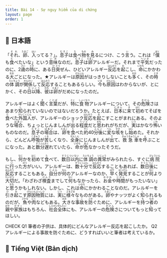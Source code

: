 ```yaml
---
title: Bài 14 - Sự nguy hiểm của di chứng
layout: page
order: 1
---
```


## 📖 日本語
「<ruby>それ<rt>それ</rt></ruby>、<ruby>卵<rt>たまご</rt></ruby>、<ruby>入<rt>はい</rt></ruby>ってる？」。<ruby>息子<rt>むすこ</rt></ruby>は<ruby>食<rt>た</rt></ruby>べ<ruby>物<rt>もの</rt></ruby>を<ruby>見<rt>み</rt></ruby>るにつけ、こう<ruby>言<rt>い</rt></ruby>う。これは「<ruby>僕<rt>ぼく</rt></ruby>も<ruby>食<rt>た</rt></ruby>べたいな」という<ruby>意味<rt>いみ</rt></ruby>なのだ。<ruby>息子<rt>むすこ</rt></ruby>は<ruby>卵<rt>たまご</rt></ruby>アレルギーだ。それまで<ruby>平気<rt>へいき</rt></ruby>だったのに、2<ruby>歳<rt>さい</rt></ruby>の<ruby>時<rt>とき</rt></ruby>に、ある<ruby>日<rt>ひ</rt></ruby><ruby>突<rt>とつ</rt></ruby>ぜん、ひどいアレルギー<ruby>反応<rt>はんのう</rt></ruby>を<ruby>起<rt>お</rt></ruby>こし、<ruby>命<rt>いのち</rt></ruby>にかかわる<ruby>大<rt>おお</rt></ruby>ごとになった。★アレルギーは<ruby>原因<rt>げんいん</rt></ruby>がはっきりしないことも<ruby>多<rt>おお</rt></ruby>く、その<ruby>時<rt>とき</rt></ruby>の<ruby>体調<rt>たいちょう</rt></ruby>が<ruby>関係<rt>かんけい</rt></ruby>して<ruby>反応<rt>はんのう</rt></ruby>することもあるらしい。<ruby>今<rt>いま</rt></ruby>も<ruby>原因<rt>げんいん</rt></ruby>はわからないが、とにかく、その<ruby>日<rt>ひ</rt></ruby><ruby>以降<rt>いこう</rt></ruby>、<ruby>彼<rt>かれ</rt></ruby>は<ruby>卵<rt>たまご</rt></ruby>がだめになったのだ。

アレルギーはよく<ruby>聞<rt>き</rt></ruby>く<ruby>言葉<rt>ことば</rt></ruby>だが、<ruby>特<rt>とく</rt></ruby>に<ruby>食物<rt>しょくもつ</rt></ruby>アレルギーについて、その<ruby>危険<rt>きけん</rt></ruby>さはあまり<ruby>知<rt>し</rt></ruby>られていないのではないだろうか。たとえば、<ruby>日本<rt>にほん</rt></ruby>に<ruby>来<rt>き</rt></ruby>て<ruby>初<rt>はじ</rt></ruby>めてそばを<ruby>食<rt>た</rt></ruby>べた<ruby>外国人<rt>がいこくじん</rt></ruby>が、アレルギーのショック<ruby>反応<rt>はんのう</rt></ruby>を<ruby>起<rt>お</rt></ruby>こすことがまれにある。そのような<ruby>場合<rt>ばあい</rt></ruby>、ちょっとじんましんが<ruby>出<rt>で</rt></ruby>る<ruby>程度<rt>ていど</rt></ruby>だと<ruby>思<rt>おも</rt></ruby>われがちだが、<ruby>実<rt>じつ</rt></ruby>はかなり<ruby>怖<rt>こわ</rt></ruby>いものなのだ。<ruby>息子<rt>むすこ</rt></ruby>の<ruby>場合<rt>ばあい</rt></ruby>は、<ruby>卵<rt>たまご</rt></ruby>を<ruby>食<rt>た</rt></ruby>べた<ruby>約<rt>やく</rt></ruby>40<ruby>分後<rt>ふんご</rt></ruby>に<ruby>変<rt>へん</rt></ruby>な<ruby>咳<rt>せき</rt></ruby>をし<ruby>始<rt>はじ</rt></ruby>めた。それから、どんどん<ruby>呼吸<rt>こきゅう</rt></ruby>が<ruby>苦<rt>くる</rt></ruby>しくなり、<ruby>全身<rt>ぜんしん</rt></ruby>にじんましんが<ruby>出<rt>で</rt></ruby>て、<ruby>救急車<rt>きゅうきゅうしゃ</rt></ruby>を<ruby>呼<rt>よ</rt></ruby>ぶことになった。あと<ruby>数分<rt>すうふん</rt></ruby><ruby>遅<rt>おく</rt></ruby>れていたら、<ruby>命<rt>いのち</rt></ruby>が<ruby>危<rt>あぶ</rt></ruby>なかったそうだ。

もし、<ruby>何<rt>なに</rt></ruby>かを<ruby>初<rt>はじ</rt></ruby>めて<ruby>食<rt>た</rt></ruby>べて、<ruby>数日以内<rt>すうじついない</rt></ruby>に<ruby>体調<rt>たいちょう</rt></ruby>の<ruby>異常<rt>いじょう</rt></ruby>がみられたら、すぐに<ruby>病院<rt>びょういん</rt></ruby>に<ruby>行<rt>い</rt></ruby>った<ruby>方<rt>ほう</rt></ruby>がいい。アレルギーは、<ruby>数十分<rt>すうじっぷん</rt></ruby>で<ruby>反応<rt>はんのう</rt></ruby>することもあれば、<ruby>数日後<rt>すうじつご</rt></ruby>に<ruby>反応<rt>はんのう</rt></ruby>することもある。<ruby>自分<rt>じぶん</rt></ruby>が<ruby>何<rt>なん</rt></ruby>のアレルギーなのか、<ruby>早<rt>はや</rt></ruby>く<ruby>発見<rt>はっけん</rt></ruby>することが<ruby>何<rt>なに</rt></ruby>より<ruby>大切<rt>たいせつ</rt></ruby>だ。「わざわざ<ruby>検査<rt>けんさ</rt></ruby>までして<ruby>何<rt>なに</rt></ruby>もなかったら、<ruby>お金<rt>おかね</rt></ruby>や<ruby>時間<rt>じかん</rt></ruby>がもったいない」と<ruby>思<rt>おも</rt></ruby>うかもしれない。しかし、これは<ruby>命<rt>いのち</rt></ruby>にかかわることなのだ。アレルギーを<ruby>引<rt>ひ</rt></ruby>き<ruby>起<rt>お</rt></ruby>こす<ruby>原因物質<rt>げんいんぶっしつ</rt></ruby>には、<ruby>実<rt>じつ</rt></ruby>に<ruby>様々<rt>さまざま</rt></ruby>なものがある。<ruby>卵<rt>たまご</rt></ruby>やナッツがよく<ruby>知<rt>し</rt></ruby>られるものだが、<ruby>魚<rt>さかな</rt></ruby>や<ruby>肉<rt>にく</rt></ruby>などもある。<ruby>大<rt>おお</rt></ruby>きな<ruby>事故<rt>じこ</rt></ruby>を<ruby>防<rt>ふせ</rt></ruby>ぐために、アレルギーを<ruby>持<rt>も</rt></ruby>つ<ruby>者<rt>もの</rt></ruby>の<ruby>親<rt>おや</rt></ruby>や<ruby>家族<rt>かぞく</rt></ruby>はもちろん、<ruby>社会全体<rt>しゃかいぜんたい</rt></ruby>にも、アレルギーの<ruby>危険<rt>きけん</rt></ruby>さについてもっと<ruby>知<rt>し</rt></ruby>ってほしい。

CHECK
Q1 筆者の子供は、具体的にどんなアレルギー反応を起こしたか。
Q2 アレルギーによる事故を防ぐために、どうすればいいと筆者は考えているか。
## 📘 Tiếng Việt (Bản dịch)
